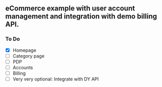 ## eCommerce example with user account management and integration with demo billing API.

### To Do

- [x] Homepage
- [ ] Category page
- [ ] PDP
- [ ] Accounts
- [ ] Billing
- [ ] Very very optional: Integrate with DY API
